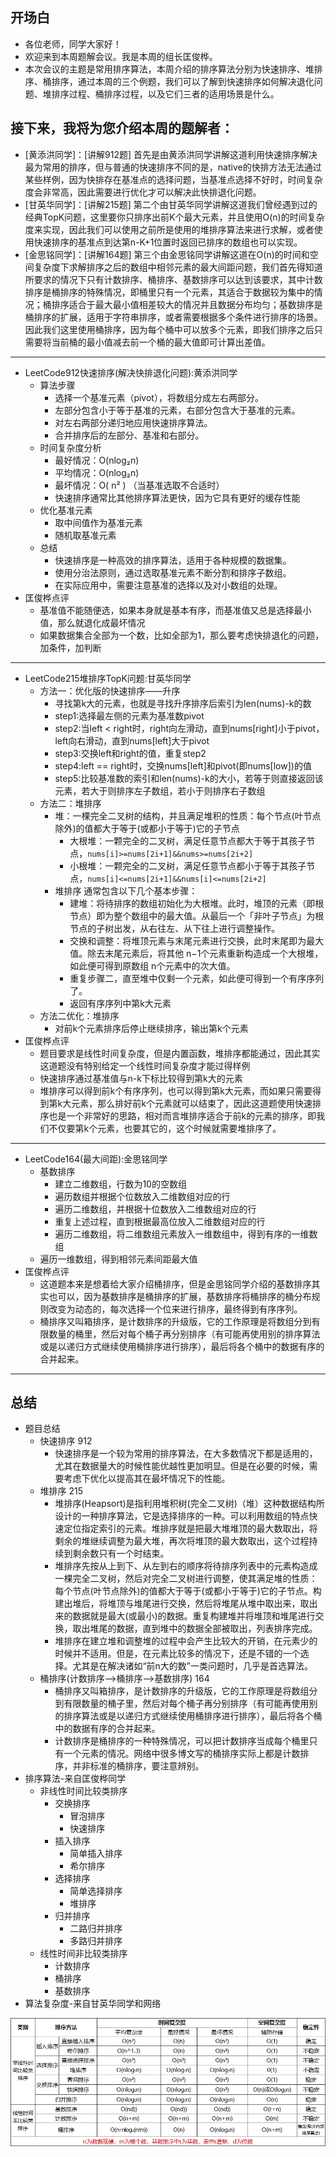 ## 开场白
- 各位老师，同学大家好！
- 欢迎来到本周题解会议。我是本周的组长匡俊桦。
- 本次会议的主题是常用排序算法，本周介绍的排序算法分别为快速排序、堆排序、桶排序，通过本周的三个例题，我们可以了解到快速排序如何解决退化问题、堆排序过程、桶排序过程，以及它们三者的适用场景是什么。
## 接下来，我将为您介绍本周的题解者：
- [黄添洪同学]：[讲解912题] 首先是由黄添洪同学讲解这道利用快速排序解决最为常用的排序，但与普通的快速排序不同的是，native的快排方法无法通过某些样例，因为快排存在基准点的选择问题，当基准点选择不好时，时间复杂度会非常高，因此需要进行优化才可以解决此快排退化问题。
- [甘英华同学]：[讲解215题] 第二个由甘英华同学讲解这道我们曾经遇到过的经典TopK问题，这里要你只排序出前K个最大元素，并且使用O(n)的时间复杂度来实现，因此我们可以使用之前所是使用的堆排序算法来进行求解，或者使用快速排序的基准点到达第n-K+1位置时返回已排序的数组也可以实现。
- [金思铭同学]：[讲解164题] 第三个由金思铭同学讲解这道在O(n)的时间和空间复杂度下求解排序之后的数组中相邻元素的最大间距问题，我们首先得知道所要求的情况下只有计数排序、桶排序、基数排序可以达到该要求，其中计数排序是桶排序的特殊情况，即桶里只有一个元素，其适合于数据较为集中的情况；桶排序适合于最大最小值相差较大的情况并且数据分布均匀；基数排序是桶排序的扩展，适用于字符串排序，或者需要根据多个条件进行排序的场景。因此我们这里使用桶排序，因为每个桶中可以放多个元素，即我们排序之后只需要将当前桶的最小值减去前一个桶的最大值即可计算出差值。
---
- LeetCode912快速排序(解决快排退化问题):黄添洪同学  
	- 算法步骤
		- 选择一个基准元素（pivot），将数组分成左右两部分。
		- 左部分包含小于等于基准的元素，右部分包含大于基准的元素。
		- 对左右两部分递归地应用快速排序算法。
		- 合并排序后的左部分、基准和右部分。
	- 时间复杂度分析
		- 最好情况：O(nlog₂n)
		- 平均情况：O(nlog₂n)
		- 最坏情况：O( n² ) （当基准选取不合适时）
		- 快速排序通常比其他排序算法更快，因为它具有更好的缓存性能
	- 优化基准元素
		- 取中间值作为基准元素
		- 随机取基准元素
	- 总结
		- 快速排序是一种高效的排序算法，适用于各种规模的数据集。
		- 使用分治法原则，通过选取基准元素不断分割和排序子数组。
		- 在实际应用中，需要注意基准的选择以及对小数组的处理。
- 匡俊桦点评
	- 基准值不能随便选，如果本身就是基本有序，而基准值又总是选择最小值，那么就退化成最坏情况
	- 如果数据集合全部为一个数，比如全部为1，那么要考虑快排退化的问题，加条件，加判断
---
- LeetCode215堆排序TopK问题:甘英华同学   
	- 方法一：优化版的快速排序——升序
		- 寻找第k大的元素，也就是寻找升序排序后索引为len(nums)-k的数
		- step1:选择最左侧的元素为基准数pivot
		- step2:当left < right时，right向左滑动，直到nums[right]小于pivot，left向右滑动，直到nums[left]大于pivot
		-  step3:交换left和right的值，重复step2
		-  step4:left == right时，交换nums[left]和pivot(即nums[low])的值
		-  step5:比较基准数的索引和len(nums)-k的大小，若等于则直接返回该元素，若大于则排序左子数组，若小于则排序右子数组
	- 方法二：堆排序
		- 堆：一棵完全二叉树的结构，并且满足堆积的性质：每个节点(叶节点除外)的值都大于等于(或都小于等于)它的子节点
			- 大根堆：一颗完全的二叉树，满足任意节点都大于等于其孩子节点，`nums[i]>=nums[2i+1]&&nums>=nums[2i+2]`
			- 小根堆：一颗完全的二叉树，满足任意节点都小于等于其孩子节点，`nums[i]<=nums[2i+1]&&nums[i]<=nums[2i+2]`
		- 堆排序 通常包含以下几个基本步骤：
			- 建堆：将待排序的数组初始化为大根堆。此时，堆顶的元素（即根节点）即为整个数组中的最大值。从最后一个「非叶子节点」为根节点的子树出发，从右往左、从下往上进行调整操作。
			- 交换和调整：将堆顶元素与末尾元素进行交换，此时末尾即为最大值。除去末尾元素后，将其他 n−1个元素重新构造成一个大根堆，如此便可得到原数组 n个元素中的次大值。
			- 重复步骤二，直至堆中仅剩一个元素，如此便可得到一个有序序列了。
			- 返回有序序列中第k大元素
	- 方法二优化：堆排序
		- 对前k个元素排序后停止继续排序，输出第k个元素
- 匡俊桦点评
	- 题目要求是线性时间复杂度，但是内置函数，堆排序都能通过，因此其实这道题没有特别给定一个线性时间复杂度才能过得样例
	- 快速排序通过基准值与n-k下标比较得到第k大的元素
	- 堆排序可以得到前k个有序序列，也可以得到第k大元素，而如果只需要得到第k大元素，那么排好前k个元素就可以结束了，因此这道题使用快速排序也是一个非常好的思路，相对而言堆排序适合于前k的元素的排序，即我们不仅要第k个元素，也要其它的，这个时候就需要堆排序了。
---
- LeetCode164(最大间距):金思铭同学
	- 基数排序
		- 建立二维数组，行数为10的空数组
		- 遍历数组并根据个位数放入二维数组对应的行
		- 遍历二维数组，并根据十位数放入二维数组对应的行
		- 重复上述过程，直到根据最高位放入二维数组对应的行
		- 遍历二维数组，将二维数组元素放入一维数组中，得到有序的一维数组
	- 遍历一维数组，得到相邻元素间距最大值
- 匡俊桦点评
	- 这道题本来是想着给大家介绍桶排序，但是金思铭同学介绍的基数排序其实也可以，因为基数排序是桶排序的扩展，基数排序将桶排序的桶分布规则改变为动态的，每次选择一个位来进行排序，最终得到有序序列。
	- 桶排序又叫箱排序，是计数排序的升级版，它的工作原理是将数组分到有限数量的桶里，然后对每个桶子再分别排序（有可能再使用别的排序算法或是以递归方式继续使用桶排序进行排序），最后将各个桶中的数据有序的合并起来。
---
## 总结
- 题目总结
	- 快速排序 912
		- 快速排序是一个较为常用的排序算法，在大多数情况下都是适用的，尤其在数据量大的时候性能优越性更加明显。但是在必要的时候，需要考虑下优化以提高其在最坏情况下的性能。
	- 堆排序 215
		- 堆排序(Heapsort)是指利用堆积树(完全二叉树)（堆）这种数据结构所设计的一种排序算法，它是选择排序的一种。可以利用数组的特点快速定位指定索引的元素。堆排序就是把最大堆堆顶的最大数取出，将剩余的堆继续调整为最大堆，再次将堆顶的最大数取出，这个过程持续到剩余数只有一个时结束。
		- 堆排序先按从上到下、从左到右的顺序将待排序列表中的元素构造成一棵完全二叉树，然后对完全二叉树进行调整，使其满足堆的性质：每个节点(叶节点除外)的值都大于等于(或都小于等于)它的子节点。构建出堆后，将堆顶与堆尾进行交换，然后将堆尾从堆中取出来，取出来的数据就是最大(或最小)的数据。重复构建堆并将堆顶和堆尾进行交换，取出堆尾的数据，直到堆中的数据全部被取出，列表排序完成。
		- 堆排序在建立堆和调整堆的过程中会产生比较大的开销，在元素少的时候并不适用。但是，在元素比较多的情况下，还是不错的一个选择。尤其是在解决诸如“前n大的数”一类问题时，几乎是首选算法。
	- 桶排序(计数排序-->桶排序-->基数排序) 164
		- 桶排序又叫箱排序，是计数排序的升级版，它的工作原理是将数组分到有限数量的桶子里，然后对每个桶子再分别排序（有可能再使用别的排序算法或是以递归方式继续使用桶排序进行排序），最后将各个桶中的数据有序的合并起来。
		- 计数排序是桶排序的一种特殊情况，可以把计数排序当成每个桶里只有一个元素的情况。网络中很多博文写的桶排序实际上都是计数排序，并非标准的桶排序，要注意辨别。
- 排序算法-来自匡俊桦同学
	- 非线性时间比较类排序
		- 交换排序
			- 冒泡排序
			- 快速排序
		- 插入排序
			- 简单插入排序
			- 希尔排序
		- 选择排序
			- 简单选择排序
			- 堆排序
		- 归并排序
			- 二路归并排序
			- 多路归并排序
	- 线性时间非比较类排序
		- 计数排序
		- 桶排序
		- 基数排序
- 算法复杂度-来自甘英华同学和网络

![排序算法](Lecturer_folder\甘英华-215\排序算法.png)